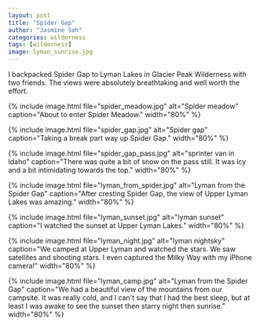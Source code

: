```yaml
---
layout: post
title: "Spider Gap"
author: "Jasmine Soh"
categories: wilderness
tags: [wilderness]
image: lyman_sunrise.jpg
---
```


I backpacked Spider Gap to Lyman Lakes in Glacier Peak Wilderness with two friends. The views were absolutely breathtaking and well worth the effort. <br />

{% include image.html file="spider_meadow.jpg" alt="Spider meadow" caption="About to enter Spider Meadow." width="80%" %}

{% include image.html file="spider_gap.jpg" alt="Spider gap" caption="Taking a break part way up Spider Gap." width="80%" %}

{% include image.html file="spider_gap_pass.jpg" alt="sprinter van in Idaho" caption="There was quite a bit of snow on the pass still. It was icy and a bit intimidating towards the top." width="80%" %}

{% include image.html file="lyman_from_spider.jpg" alt="Lyman from the Spider Gap" caption="After cresting Spider Gap, the view of Upper Lyman Lakes was amazing." width="80%" %}

{% include image.html file="lyman_sunset.jpg" alt="lyman sunset" caption="I watched the sunset at Upper Lyman Lakes." width="80%" %}

{% include image.html file="lyman_night.jpg" alt="lyman nightsky" caption="We camped at Upper Lyman and watched the stars. We saw satellites and shooting stars. I even captured the Milky Way with my iPhone camera!" width="80%" %}

{% include image.html file="lyman_camp.jpg" alt="Lyman from the Spider Gap" caption="We had a beautiful view of the mountains from our campsite. It was really cold, and I can't say that I had the best sleep, but at least I was awake to see the sunset then starry night then sunrise." width="80%" %}
